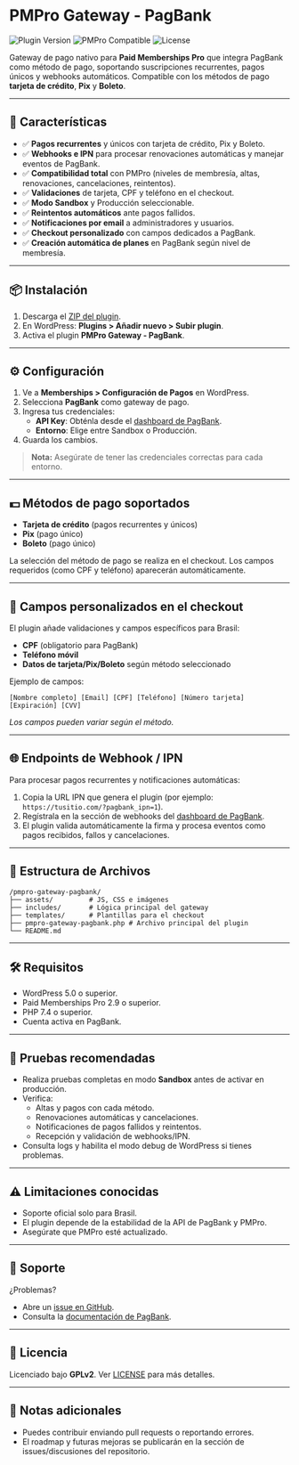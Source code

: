# PMPro Gateway - PagBank

![Plugin Version](https://img.shields.io/badge/version-1.0-blue) 
![PMPro Compatible](https://img.shields.io/badge/PMPro-2.9%2B-green) 
![License](https://img.shields.io/badge/license-GPLv2-orange)

Gateway de pago nativo para **Paid Memberships Pro** que integra PagBank como método de pago, soportando suscripciones recurrentes, pagos únicos y webhooks automáticos. Compatible con los métodos de pago **tarjeta de crédito**, **Pix** y **Boleto**.

---

## 🚀 Características

- ✅ **Pagos recurrentes** y únicos con tarjeta de crédito, Pix y Boleto.
- ✅ **Webhooks e IPN** para procesar renovaciones automáticas y manejar eventos de PagBank.
- ✅ **Compatibilidad total** con PMPro (niveles de membresía, altas, renovaciones, cancelaciones, reintentos).
- ✅ **Validaciones** de tarjeta, CPF y teléfono en el checkout.
- ✅ **Modo Sandbox** y Producción seleccionable.
- ✅ **Reintentos automáticos** ante pagos fallidos.
- ✅ **Notificaciones por email** a administradores y usuarios.
- ✅ **Checkout personalizado** con campos dedicados a PagBank.
- ✅ **Creación automática de planes** en PagBank según nivel de membresía.

---

## 📦 Instalación

1. Descarga el [ZIP del plugin](https://github.com/DavidCamejo/pmpro-gateway-pagbank/archive/main.zip).
2. En WordPress: **Plugins > Añadir nuevo > Subir plugin**.
3. Activa el plugin **PMPro Gateway - PagBank**.

---

## ⚙️ Configuración

1. Ve a **Memberships > Configuración de Pagos** en WordPress.
2. Selecciona **PagBank** como gateway de pago.
3. Ingresa tus credenciales:
   - **API Key**: Obténla desde el [dashboard de PagBank](https://pagseguro.uol.com.br/).
   - **Entorno**: Elige entre Sandbox o Producción.
4. Guarda los cambios.

> **Nota:** Asegúrate de tener las credenciales correctas para cada entorno.

---

## 💵 Métodos de pago soportados

- **Tarjeta de crédito** (pagos recurrentes y únicos)
- **Pix** (pago único)
- **Boleto** (pago único)

La selección del método de pago se realiza en el checkout. Los campos requeridos (como CPF y teléfono) aparecerán automáticamente.

---

## 📝 Campos personalizados en el checkout

El plugin añade validaciones y campos específicos para Brasil:

- **CPF** (obligatorio para PagBank)
- **Teléfono móvil**
- **Datos de tarjeta/Pix/Boleto** según método seleccionado

Ejemplo de campos:
```
[Nombre completo] [Email] [CPF] [Teléfono] [Número tarjeta] [Expiración] [CVV]
```
*Los campos pueden variar según el método.*

---

## 🌐 Endpoints de Webhook / IPN

Para procesar pagos recurrentes y notificaciones automáticas:

1. Copia la URL IPN que genera el plugin (por ejemplo: `https://tusitio.com/?pagbank_ipn=1`).
2. Regístrala en la sección de webhooks del [dashboard de PagBank](https://dev.pagbank.uol.com.br/docs).
3. El plugin valida automáticamente la firma y procesa eventos como pagos recibidos, fallos y cancelaciones.

---

## 📄 Estructura de Archivos

```
/pmpro-gateway-pagbank/
├── assets/         # JS, CSS e imágenes
├── includes/       # Lógica principal del gateway
├── templates/      # Plantillas para el checkout
├── pmpro-gateway-pagbank.php # Archivo principal del plugin
└── README.md
```

---

## 🛠️ Requisitos

- WordPress 5.0 o superior.
- Paid Memberships Pro 2.9 o superior.
- PHP 7.4 o superior.
- Cuenta activa en PagBank.

---

## 🧪 Pruebas recomendadas

- Realiza pruebas completas en modo **Sandbox** antes de activar en producción.
- Verifica:
  - Altas y pagos con cada método.
  - Renovaciones automáticas y cancelaciones.
  - Notificaciones de pagos fallidos y reintentos.
  - Recepción y validación de webhooks/IPN.
- Consulta logs y habilita el modo debug de WordPress si tienes problemas.

---

## ⚠️ Limitaciones conocidas

- Soporte oficial solo para Brasil.
- El plugin depende de la estabilidad de la API de PagBank y PMPro.
- Asegúrate que PMPro esté actualizado.

---

## 💬 Soporte

¿Problemas?  
- Abre un [issue en GitHub](https://github.com/tu-usuario/pmpro-gateway-pagbank/issues).
- Consulta la [documentación de PagBank](https://dev.pagbank.uol.com.br/docs).

---

## 📜 Licencia

Licenciado bajo **GPLv2**. Ver [LICENSE](LICENSE) para más detalles.

---

## 📌 Notas adicionales

- Puedes contribuir enviando pull requests o reportando errores.
- El roadmap y futuras mejoras se publicarán en la sección de issues/discusiones del repositorio.
